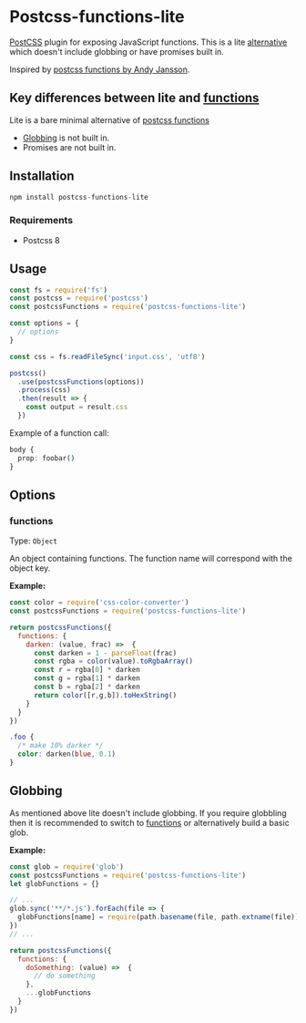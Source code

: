 # Postcss-functions-lite

[PostCSS](https://github.com/postcss/postcss) plugin for exposing JavaScript functions.  This is a lite [alternative](https://github.com/andyjansson/postcss-functions) which doesn't include globbing or have promises built in.

Inspired by [postcss functions by Andy Jansson](https://github.com/andyjansson/postcss-functions).

## Key differences between lite and [functions](https://github.com/andyjansson/postcss-functions)

Lite is a bare minimal alternative of [postcss functions](https://github.com/andyjansson/postcss-functions)

- [Globbing](#globbing) is not built in.
- Promises are not built in.

## Installation

```js
npm install postcss-functions-lite
```

### Requirements

- Postcss 8

## Usage

```js
const fs = require('fs')
const postcss = require('postcss')
const postcssFunctions = require('postcss-functions-lite')

const options = {
  // options
}

const css = fs.readFileSync('input.css', 'utf8')

postcss()
  .use(postcssFunctions(options))
  .process(css)
  .then(result => {
    const output = result.css
  })
```

Example of a function call:

```css
body {
  prop: foobar()
}
```

## Options

### functions

Type: `Object`

An object containing functions. The function name will correspond with the object key.

**Example:**

```js
const color = require('css-color-converter')
const postcssFunctions = require('postcss-functions-lite')

return postcssFunctions({
  functions: {
    darken: (value, frac) =>  {
      const darken = 1 - parseFloat(frac)
      const rgba = color(value).toRgbaArray()
      const r = rgba[0] * darken
      const g = rgba[1] * darken
      const b = rgba[2] * darken
      return color([r,g,b]).toHexString()
    }
  }
})
```

```css
.foo {
  /* make 10% darker */
  color: darken(blue, 0.1)
}
```

## Globbing

As mentioned above lite doesn't include globbing.  If you require globbling then it is recommended to switch to [functions](https://github.com/andyjansson/postcss-functions) or alternatively build a basic glob.

**Example:**

```js
const glob = require('glob')
const postcssFunctions = require('postcss-functions-lite')
let globFunctions = {}

// ...
glob.sync('**/*.js').forEach(file => {
  globFunctions[name] = require(path.basename(file, path.extname(file)))
})
// ...

return postcssFunctions({
  functions: {
    doSomething: (value) =>  {
      // do something
    },
    ...globFunctions
  }
})
```
